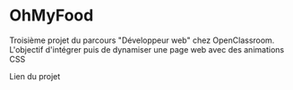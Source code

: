 # OhMyFood

Troisième projet du parcours "Développeur web" chez OpenClassroom. L'objectif d'intégrer puis de dynamiser une page web avec des animations CSS 

Lien du projet <a href="https://reservia-alexan-vonner.com/" />
